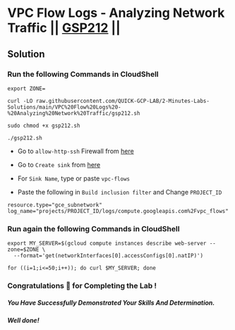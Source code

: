 # VPC Flow Logs - Analyzing Network Traffic || [GSP212](https://www.cloudskillsboost.google/focuses/1236?parent=catalog) ||

## Solution

### Run the following Commands in CloudShell
```
export ZONE=
```
```
curl -LO raw.githubusercontent.com/QUICK-GCP-LAB/2-Minutes-Labs-Solutions/main/VPC%20Flow%20Logs%20-%20Analyzing%20Network%20Traffic/gsp212.sh

sudo chmod +x gsp212.sh

./gsp212.sh
```

* Go to `allow-http-ssh` Firewall from [here](https://console.cloud.google.com/net-security/firewall-manager/firewall-policies/details/allow-http-ssh?)

* Go to `Create sink` from [here](https://console.cloud.google.com/logs/router/sink?)

* For `Sink Name`, type or paste `vpc-flows` 

* Paste the following in `Build inclusion filter` and Change `PROJECT_ID`

```
resource.type="gce_subnetwork"
log_name="projects/PROJECT_ID/logs/compute.googleapis.com%2Fvpc_flows"
```

### Run again the following Commands in CloudShell

```
export MY_SERVER=$(gcloud compute instances describe web-server --zone=$ZONE \
  --format='get(networkInterfaces[0].accessConfigs[0].natIP)')

for ((i=1;i<=50;i++)); do curl $MY_SERVER; done
```

### Congratulations 🎉 for Completing the Lab !

##### *You Have Successfully Demonstrated Your Skills And Determination.*

#### *Well done!*

